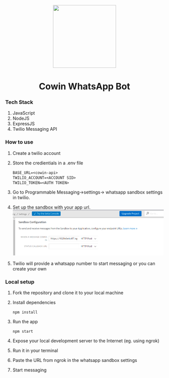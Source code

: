 <p align="center">
<img src="https://upload.wikimedia.org/wikipedia/commons/thumb/1/19/WhatsApp_logo-color-vertical.svg/2048px-WhatsApp_logo-color-vertical.svg.png" width=200px height=200px>
<h1 align="center"> Cowin WhatsApp Bot </h1>
<p>


### Tech Stack

1. JavaScript
2. NodeJS
3. ExpressJS
4. Twilio Messaging API


### How to use
1. Create a twilio account
2. Store the credientials in a .env file
    ```
    BASE_URL=<cowin-api>
    TWILIO_ACCOUNT=<ACCOUNT SID>
    TWILIO_TOKEN=<AUTH TOKEN>
    ```
3. Go to Programmable Messaging->settings-> whatsapp sandbox settings in twilio.
    
4. Set up the sandbox with your app url.<br/>
    <img title=""  src="./assets/ss1.png"  width="700" alt=""/>
5. Twilio will provide a whatsapp number to start messaging or you can create your own

### Local setup

1. Fork the repository and clone it to your local machine
2. Install dependencies
    ```
    npm install
    ```
3. Run the app
    ```
    npm start
    ```
4. Expose your local development server to the Internet (eg. using ngrok)
    
5. Run it in your terminal
6. Paste the URL from ngrok in the whatsapp sandbox settings
7. Start messaging


